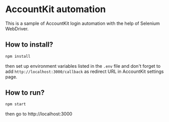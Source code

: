 # AccountKit automation

This is a sample of AccountKit login automation with the help of Selenium WebDriver.

## How to install?

```bash
npm install
```

then set up environment variables listed in the `.env` file and don't forget to add `http://localhost:3000/callback` as redirect URL in AccountKit settings page. 

## How to run?

```bash
npm start
```

then go to http://localhost:3000
